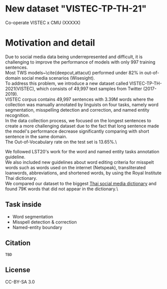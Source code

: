 # New dataset "VISTEC-TP-TH-21"

Co-operate VISTEC x CMU (XXXXX)

# Motivation and detail
Due to social media data being underrepresented and difficult, it is challenging to improve the performance of models with only 997 training sentences. \
Most TWS models~\cite{deepcut,attacut} performed under 82\% in out-of-domain social media scenarios (Wisesight).\
To address this problem, we introduce a new dataset called VISTEC-TP-TH-2021(VISTEC), which consists of 49,997 text samples from Twitter (2017-2019).\
VISTEC corpus contains 49,997 sentences with 3.39M words where the collection was manually annotated by linguists on four tasks, namely word segmentation, misspelling detection and correction, and named entity recognition.\
In the data collection process, we focused on the longest sentences to create a more challenging dataset due to the fact that long sentence made the model's performance decrease significantly comparing with short sentence in the same domain. \
The Out-of-Vocabulary rate on the test set is 13.65\%.\

We followed LST20's work for the word and named entity tasks annotation guideline.\
We also included new guidelines about word editing criteria for misspelt words such as words used on the internet (Netspeak), transliterated loanwords, abbreviations, and shortened words, by using the Royal Institute Thai dictionary.\
We compared our dataset to the biggest [Thai social media dictionary](https://github.com/Knight-H/thai-lm) and found 79K words that did not appear in the dictionary.\

## Task inside
- Word segmentation
- Misspell detection & correction
- Named-entity boundary

## Citation
```
TBD
```

## License

CC-BY-SA 3.0
